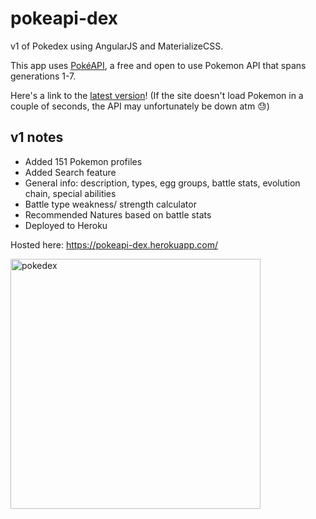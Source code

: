 pokeapi-dex
===================

v1 of Pokedex using AngularJS and MaterializeCSS.

This app uses [PokéAPI](https://pokeapi.co/), a free and open to use Pokemon API that spans generations 1-7.

Here's a link to the [latest version](https://pokeapi-dex.herokuapp.com)!
(If the site doesn't load Pokemon in a couple of seconds, the API may unfortunately be down atm :sweat:)

v1 notes
------
* Added 151 Pokemon profiles
* Added Search feature
* General info: description, types, egg groups, battle stats, evolution chain, special abilities
* Battle type weakness/ strength calculator
* Recommended Natures based on battle stats
* Deployed to Heroku

Hosted here: https://pokeapi-dex.herokuapp.com/

<img src="www/img/pokedex.gif" alt="pokedex" width="400"/>